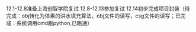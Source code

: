 12.1-12.8准备上海创智学院复试 
12.8-12.13参加复试 
12.14初步完成项目封装（待完成：obj转化为体素的洪水填充算法，obj文件的读写，csg文件的读写；已完成：系统调用cmd跑python,已跑通）
